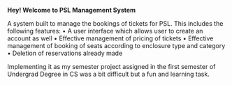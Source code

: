 **Hey! Welcome to PSL Management System**

A system built to manage the bookings of tickets for PSL. This includes the following features:
  •	A user interface which allows user to create an account as well
  •	Effective management of pricing of tickets
  •	Effective management of booking of seats according to enclosure type and category
  •	Deletion of reservations already made

Implementing it as my semester project assigned in the first semester of Undergrad Degree in CS was a bit difficult but a fun and learning task.

